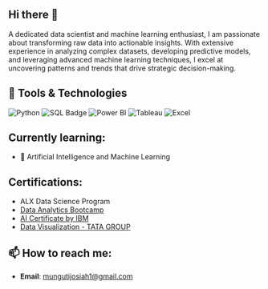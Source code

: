 ## Hi there 👋

A dedicated data scientist and machine learning enthusiast, I am passionate about transforming raw data into actionable insights. With extensive experience in analyzing complex datasets, developing predictive models, and leveraging advanced machine learning techniques, I excel at uncovering patterns and trends that drive strategic decision-making.

## 🧰 Tools & Technologies
![Python](https://img.shields.io/badge/Python-3776AB?style=flat-square&logo=python&logoColor=white)
![SQL Badge](https://img.shields.io/badge/SQL-3776AB?style=flat-square&logo=postgresql&logoColor=white)
![Power BI](https://img.shields.io/badge/Power%20BI-F2C811?style=flat-square&logo=powerbi&logoColor=black)
![Tableau](https://img.shields.io/badge/Tableau-E97627?style=flat-square&logo=tableau&logoColor=white)
![Excel](https://img.shields.io/badge/Microsoft%20Excel-217346?style=flat-square&logo=microsoft-excel&logoColor=white)


## Currently learning:
- 🧠 Artificial Intelligence and Machine Learning

## Certifications:
- ALX Data Science Program
- [Data Analytics Bootcamp](https://github.com/josiahnyamai/Data-Analytics-Bootcamp)
- [AI Certificate by IBM](https://www.credly.com/badges/eec2fdb0-6ead-4fad-b5ee-376974dd9bbc/linked_in_profile)
- [Data Visualization - TATA GROUP](https://forage-uploads-prod.s3.amazonaws.com/completion-certificates/Tata/MyXvBcppsW2FkNYCX_Tata%20Group_6YLdBPLuvYPy8uitn_1720971805632_completion_certificate.pdf)

## 📫 How to reach me:
- **Email**: mungutijosiah1@gmail.com

